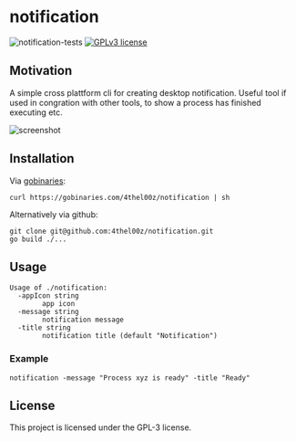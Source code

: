 # notification
![notification-tests](https://github.com/4thel00z/notification/workflows/Test/badge.svg)
[![GPLv3 license](https://img.shields.io/badge/License-GPLv3-blue.svg)](http://perso.crans.org/besson/LICENSE.html)


## Motivation

A simple cross plattform cli for creating desktop notification.
Useful tool if used in congration with other tools, to show a process has finished executing etc.

![screenshot](https://github.com/4thel00z/notification/raw/assets/notification.png)

## Installation

Via [gobinaries](https://gobinaries.com):
```shell script
curl https://gobinaries.com/4thel00z/notification | sh 
```

Alternatively via github:

```shell script
git clone git@github.com:4thel00z/notification.git 
go build ./...
```

## Usage
```
Usage of ./notification:
  -appIcon string
    	app icon
  -message string
    	notification message
  -title string
    	notification title (default "Notification")
```

### Example

```
notification -message "Process xyz is ready" -title "Ready"
```
## License

This project is licensed under the GPL-3 license.
